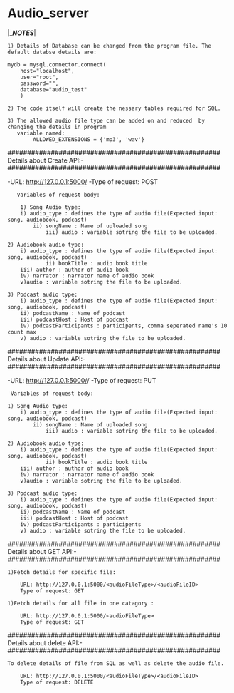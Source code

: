 # Audio_server







|______________________NOTES_____________________|

    1) Details of Database can be changed from the program file. The default databse details are:
    
	mydb = mysql.connector.connect(
	  	host="localhost",
  		user="root",
  		password="",
  		database="audio_test"
		)

    2) The code itself will create the nessary tables required for SQL.

    3) The allowed audio file type can be added on and reduced  by changing the details in program 
       variable named:
			ALLOWED_EXTENSIONS = {'mp3', 'wav'}

######################################################
              Details about Create API:-
######################################################

-URL: http://127.0.0.1:5000/
-Type of request: POST

       Variables of request body:

        1) Song Audio type:
		i) audio_type : defines the type of audio file(Expected input: song, audiobook, podcast)
        	ii) songName : Name of uploaded song
                iii) audio : variable sotring the file to be uploaded. 

	2) Audiobook audio type:
		i) audio_type : defines the type of audio file(Expected input: song, audiobook, podcast)
                ii) bookTitle : audio book title  
		iii) author : author of audio book
		iv) narrator : narrator name of audio book
		v)audio : variable sotring the file to be uploaded.

	3) Podcast audio type:
		i) audio_type : defines the type of audio file(Expected input: song, audiobook, podcast)
		ii) podcastName : Name of podcast
		iii) podcastHost : Host of podcast
		iv) podcastParticipants : participents, comma seperated name's 10 count max
		v) audio : variable sotring the file to be uploaded.

######################################################
               Details about Update API:-
######################################################

-URL: http://127.0.0.1:5000/<audioFileType>/<audioFileID>
-Type of request: PUT

     Variables of request body:

	1) Song Audio type:
		i) audio_type : defines the type of audio file(Expected input: song, audiobook, podcast)
        	ii) songName : Name of uploaded song
                iii) audio : variable sotring the file to be uploaded. 

	2) Audiobook audio type:
		i) audio_type : defines the type of audio file(Expected input: song, audiobook, podcast)
                ii) bookTitle : audio book title  
		iii) author : author of audio book
		iv) narrator : narrator name of audio book
		v)audio : variable sotring the file to be uploaded.

	3) Podcast audio type:
		i) audio_type : defines the type of audio file(Expected input: song, audiobook, podcast)
		ii) podcastName : Name of podcast
		iii) podcastHost : Host of podcast
		iv) podcastParticipants : participents
		v) audio : variable sotring the file to be uploaded.

######################################################
               Details about GET API:-
######################################################

	1)Fetch details for specific file:

		URL: http://127.0.0.1:5000/<audioFileType>/<audioFileID>
		Type of request: GET

	1)Fetch details for all file in one catagory :

		URL: http://127.0.0.1:5000/<audioFileType>
		Type of request: GET

######################################################
               Details about delete API:-
######################################################

	To delete details of file from SQL as well as delete the audio file.
		
		URL: http://127.0.0.1:5000/<audioFileType>/<audioFileID>
		Type of request: DELETE

